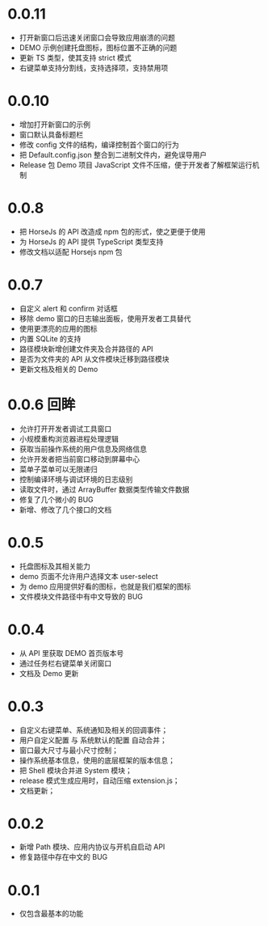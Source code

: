 # 0.0.11

- 打开新窗口后迅速关闭窗口会导致应用崩溃的问题
- DEMO 示例创建托盘图标，图标位置不正确的问题
- 更新 TS 类型，使其支持 strict 模式
- 右键菜单支持分割线，支持选择项，支持禁用项

# 0.0.10

- 增加打开新窗口的示例
- 窗口默认具备标题栏
- 修改 config 文件的结构，编译控制首个窗口的行为
- 把 Default.config.json 整合到二进制文件内，避免误导用户
- Release 包 Demo 项目 JavaScript 文件不压缩，便于开发者了解框架运行机制

# 0.0.8

- 把 HorseJs 的 API 改造成 npm 包的形式，使之更便于使用
- 为 HorseJs 的 API 提供 TypeScript 类型支持
- 修改文档以适配 Horsejs npm 包

# 0.0.7

- 自定义 alert 和 confirm 对话框
- 移除 demo 窗口的日志输出面板，使用开发者工具替代
- 使用更漂亮的应用的图标
- 内置 SQLite 的支持
- 路径模块新增创建文件夹及合并路径的 API
- 是否为文件夹的 API 从文件模块迁移到路径模块
- 更新文档及相关的 Demo

# 0.0.6 回眸

- 允许打开开发者调试工具窗口
- 小规模重构浏览器进程处理逻辑
- 获取当前操作系统的用户信息及网络信息
- 允许开发者把当前窗口移动到屏幕中心
- 菜单子菜单可以无限递归
- 控制编译环境与调试环境的日志级别
- 读取文件时，通过 ArrayBuffer 数据类型传输文件数据
- 修复了几个微小的 BUG
- 新增、修改了几个接口的文档

# 0.0.5

- 托盘图标及其相关能力
- demo 页面不允许用户选择文本 user-select
- 为 demo 应用提供好看的图标，也就是我们框架的图标
- 文件模块文件路径中有中文导致的 BUG

# 0.0.4

- 从 API 里获取 DEMO 首页版本号
- 通过任务栏右键菜单关闭窗口
- 文档及 Demo 更新

# 0.0.3

- 自定义右键菜单、系统通知及相关的回调事件；
- 用户自定义配置 与 系统默认的配置 自动合并；
- 窗口最大尺寸与最小尺寸控制；
- 操作系统基本信息，使用的底层框架的版本信息；
- 把 Shell 模块合并进 System 模块；
- release 模式生成应用时，自动压缩 extension.js；
- 文档更新；

# 0.0.2

- 新增 Path 模块、应用内协议与开机自启动 API
- 修复路径中存在中文的 BUG

# 0.0.1

- 仅包含最基本的功能
